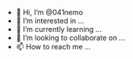 - 👋 Hi, I’m @041nemo
- 👀 I’m interested in ...
- 🌱 I’m currently learning ...
- 💞️ I’m looking to collaborate on ...
- 📫 How to reach me ...

<!---
041nemo/041nemo is a ✨ special ✨ repository because its `README.md` (this file) appears on your GitHub profile.
You can click the Preview link to take a look at your changes.
--->
